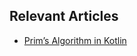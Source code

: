 ## Relevant Articles
- [Prim’s Algorithm in Kotlin](https://www.baeldung.com/kotlin/prims-algorithm)
